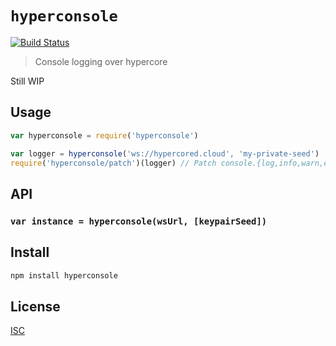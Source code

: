 # `hyperconsole`

[![Build Status](https://travis-ci.org/emilbayes/hyperconsole.svg?branch=master)](https://travis-ci.org/emilbayes/hyperconsole)

> Console logging over hypercore

Still WIP

## Usage

```js
var hyperconsole = require('hyperconsole')

var logger = hyperconsole('ws://hypercored.cloud', 'my-private-seed')
require('hyperconsole/patch')(logger) // Patch console.{log,info,warn,error} and global error event
```

## API

### `var instance = hyperconsole(wsUrl, [keypairSeed])`

## Install

```sh
npm install hyperconsole
```

## License

[ISC](LICENSE)
